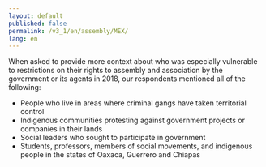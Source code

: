 ```yaml
---
layout: default
published: false
permalink: /v3_1/en/assembly/MEX/
lang: en
---
```


When asked to provide more context about who was especially vulnerable to restrictions on their rights to assembly and association by the government or its agents in 2018, our respondents mentioned all of the following:
-	People who live in areas where criminal gangs have taken territorial control 
-	Indigenous communities protesting against government projects or companies in their lands
-	Social leaders who sought to participate in government
-	Students, professors, members of social movements, and indigenous people in the states of Oaxaca, Guerrero and Chiapas

